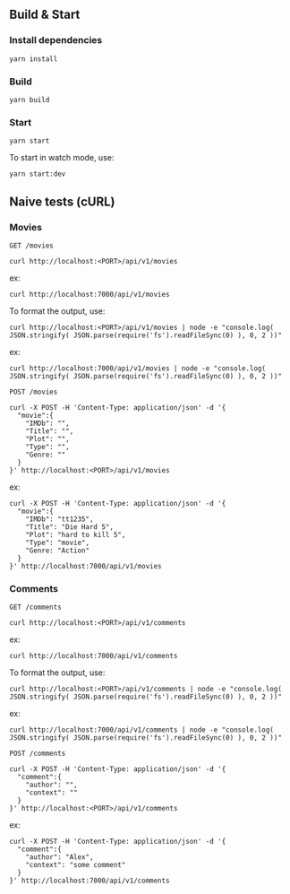 ## Build & Start

### Install dependencies

`yarn install`

### Build

`yarn build`

### Start

`yarn start`

To start in watch mode, use:

`yarn start:dev`

## Naive tests (cURL)

### Movies

`GET /movies`

```
curl http://localhost:<PORT>/api/v1/movies
```

ex:

```
curl http://localhost:7000/api/v1/movies
```

To format the output, use:

```
curl http://localhost:<PORT>/api/v1/movies | node -e "console.log( JSON.stringify( JSON.parse(require('fs').readFileSync(0) ), 0, 2 ))"
```

ex:

```
curl http://localhost:7000/api/v1/movies | node -e "console.log( JSON.stringify( JSON.parse(require('fs').readFileSync(0) ), 0, 2 ))"
```

`POST /movies`

```
curl -X POST -H 'Content-Type: application/json' -d '{
  "movie":{
    "IMDb": "",
    "Title": "",
    "Plot": "",
    "Type": "",
    "Genre: ""
  }
}' http://localhost:<PORT>/api/v1/movies
```

ex:

```
curl -X POST -H 'Content-Type: application/json' -d '{
  "movie":{
    "IMDb": "tt1235",
    "Title": "Die Hard 5",
    "Plot": "hard to kill 5",
    "Type": "movie",
    "Genre: "Action"
  }
}' http://localhost:7000/api/v1/movies
```

### Comments

`GET /comments`

```
curl http://localhost:<PORT>/api/v1/comments
```

ex:

```
curl http://localhost:7000/api/v1/comments
```

To format the output, use:

```
curl http://localhost:<PORT>/api/v1/comments | node -e "console.log( JSON.stringify( JSON.parse(require('fs').readFileSync(0) ), 0, 2 ))"
```

ex:

```
curl http://localhost:7000/api/v1/comments | node -e "console.log( JSON.stringify( JSON.parse(require('fs').readFileSync(0) ), 0, 2 ))"
```

`POST /comments`

```
curl -X POST -H 'Content-Type: application/json' -d '{
  "comment":{
    "author": "",
    "context": ""
  }
}' http://localhost:<PORT>/api/v1/comments
```

ex:

```
curl -X POST -H 'Content-Type: application/json' -d '{
  "comment":{
    "author": "Alex",
    "context": "some comment"
  }
}' http://localhost:7000/api/v1/comments
```
